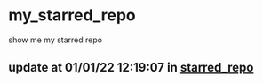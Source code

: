 # my_starred_repo
show me my starred repo

update at 01/01/22 12:19:07 in [starred_repo](./index.html)
---

